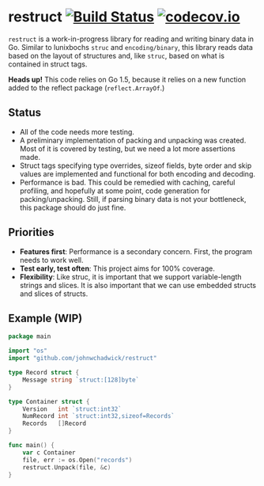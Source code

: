# restruct [![Build Status](https://travis-ci.org/johnwchadwick/restruct.svg)](https://travis-ci.org/johnwchadwick/restruct) [![codecov.io](http://codecov.io/github/johnwchadwick/restruct/coverage.svg?branch=master)](http://codecov.io/github/johnwchadwick/restruct?branch=master)
`restruct` is a work-in-progress library for reading and writing binary data in
Go. Similar to lunixbochs `struc` and `encoding/binary`, this library reads data
based on the layout of structures and, like `struc`, based on what is contained
in struct tags.

**Heads up!** This code relies on Go 1.5, because it relies on a new function
added to the reflect package (`reflect.ArrayOf`.)

## Status

  * All of the code needs more testing.
  * A preliminary implementation of packing and unpacking was created. Most of
    it is covered by testing, but we need a lot more assertions made.
  * Struct tags specifying type overrides, sizeof fields, byte order and skip
    values are implemented and functional for both encoding and decoding.
  * Performance is bad. This could be remedied with caching, careful profiling,
    and hopefully at some point, code generation for packing/unpacking. Still,
    if parsing binary data is not your bottleneck, this package should do just
    fine.

## Priorities

  * __Features first__: Performance is a secondary concern. First, the program
    needs to work well.
  * __Test early, test often__: This project aims for 100% coverage.
  * __Flexibility__: Like struc, it is important that we support variable-length
    strings and slices. It is also important that we can use embedded structs
	and slices of structs.

## Example (WIP)

```go
package main

import "os"
import "github.com/johnwchadwick/restruct"

type Record struct {
	Message string `struct:[128]byte`
}

type Container struct {
	Version   int `struct:int32`
	NumRecord int `struct:int32,sizeof=Records`
	Records   []Record
}

func main() {
	var c Container
	file, err := os.Open("records")
	restruct.Unpack(file, &c)
}
```
